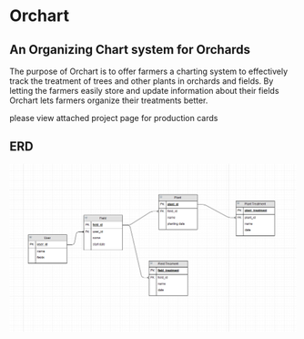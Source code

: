 # Orchart

## An Organizing Chart system for Orchards

The purpose of Orchart is to offer farmers a charting system to effectively track the treatment of trees and other plants in orchards and fields.  By letting the farmers easily store and update information about their fields Orchart lets farmers organize their treatments better.

please view attached project page for production cards

## ERD

<img src="img/OrchatERD.png">

